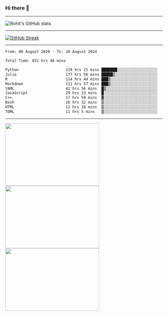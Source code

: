 ### Hi there 👋

<hr/>

![Rohit's GitHub stats](https://github-readme-stats.vercel.app/api?username=RohitRathore1&show_icons=true&theme=transparent)

<hr/>

[![GitHub Streak](http://github-readme-streak-stats.herokuapp.com?user=RohitRathore1&theme=dark&mode=weekly)](https://git.io/streak-stats)

<hr/>

<!--START_SECTION:waka-->

```txt
From: 08 August 2020 - To: 10 August 2024

Total Time: 831 hrs 46 mins

Python                     229 hrs 21 mins ███████░░░░░░░░░░░░░░░░░░   27.57 %
Julia                      177 hrs 56 mins █████▒░░░░░░░░░░░░░░░░░░░   21.39 %
R                          114 hrs 44 mins ███▒░░░░░░░░░░░░░░░░░░░░░   13.80 %
Markdown                   111 hrs 57 mins ███▒░░░░░░░░░░░░░░░░░░░░░   13.46 %
YAML                       42 hrs 56 mins  █▒░░░░░░░░░░░░░░░░░░░░░░░   05.16 %
JavaScript                 29 hrs 23 mins  █░░░░░░░░░░░░░░░░░░░░░░░░   03.53 %
C++                        17 hrs 59 mins  ▓░░░░░░░░░░░░░░░░░░░░░░░░   02.16 %
Bash                       16 hrs 32 mins  ▒░░░░░░░░░░░░░░░░░░░░░░░░   01.99 %
HTML                       11 hrs 18 mins  ▒░░░░░░░░░░░░░░░░░░░░░░░░   01.36 %
TOML                       11 hrs 5 mins   ▒░░░░░░░░░░░░░░░░░░░░░░░░   01.33 %
```

<!--END_SECTION:waka-->

<hr/>

<p>
  <img src="https://wakatime.com/share/@TeAmp0is0N/0205e68a-e5ed-48bf-b870-3c94c1fa77d3.svg" width="300" height="200">
  <img src="https://wakatime.com/share/@TeAmp0is0N/3935ee43-08a3-493e-8b95-60c1f9204b15.svg" width="300" height="200">
  <img src="https://wakatime.com/share/@TeAmp0is0N/8717aacc-7340-44e0-abb1-987dc9823fcd.svg" width="300" height="200">
</p>





